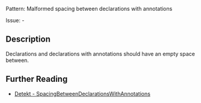 Pattern: Malformed spacing between declarations with annotations

Issue: -

## Description

Declarations and declarations with annotations should have an empty space between.

## Further Reading

* [Detekt - SpacingBetweenDeclarationsWithAnnotations](https://detekt.dev/docs/rules/formatting/#spacingbetweendeclarationswithannotations)